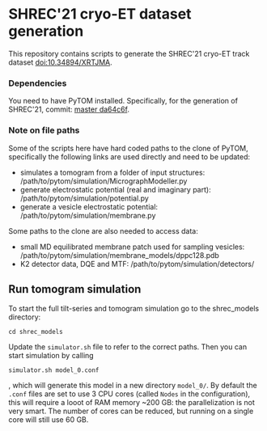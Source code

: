 # SHREC'21 cryo-ET dataset generation

This repository contains scripts to generate the SHREC'21 cryo-ET track dataset [doi:10.34894/XRTJMA](https://dataverse.nl/dataset.xhtml?persistentId=doi:10.34894/XRTJMA). 

### Dependencies

You need to have PyTOM installed. Specifically, for the generation of SHREC'21, commit: [master da64c6f](https://github.com/SBC-Utrecht/PyTom/tree/da64c6f62b23eb23d363820f2a29d77be70fd470).

### Note on file paths

Some of the scripts here have hard coded paths to the clone of PyTOM, specifically the following links are used directly and need to be updated:

* simulates a tomogram from a folder of input structures: /path/to/pytom/simulation/MicrographModeller.py
* generate electrostatic potential (real and imaginary part): /path/to/pytom/simulation/potential.py
* generate a vesicle electrostatic potential: /path/to/pytom/simulation/membrane.py

Some paths to the clone are also needed to access data:

* small MD equilibrated membrane patch used for sampling vesicles: /path/to/pytom/simulation/membrane_models/dppc128.pdb
* K2 detector data, DQE and MTF: /path/to/pytom/simulation/detectors/



## Run tomogram simulation

To start the full tilt-series and tomogram simulation go to the shrec_models directory:

```
cd shrec_models
```

Update the `simulator.sh` file to refer to the correct paths. Then you can start simulation by calling

```
simulator.sh model_0.conf
```

, which will generate this model in a new directory `model_0/`. By default the `.conf` files are set to use 3 CPU cores (called `Nodes` in the configuration), this will require a looot of RAM memory ~200 GB: the parallelization is not very smart. The number of cores can be reduced, but running on a single core will still use 60 GB. 